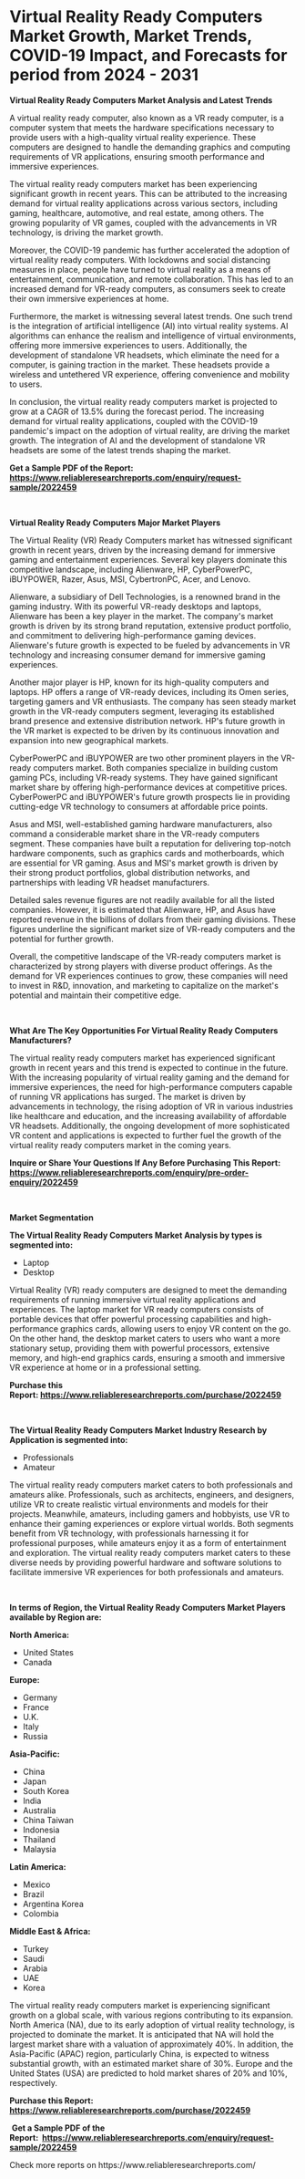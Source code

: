 <p><h1>Virtual Reality Ready Computers Market Growth, Market Trends, COVID-19 Impact, and Forecasts for period from 2024 - 2031</h1></p><p><strong>Virtual Reality Ready Computers Market Analysis and Latest Trends</strong></p>
<p><p>A virtual reality ready computer, also known as a VR ready computer, is a computer system that meets the hardware specifications necessary to provide users with a high-quality virtual reality experience. These computers are designed to handle the demanding graphics and computing requirements of VR applications, ensuring smooth performance and immersive experiences.</p><p>The virtual reality ready computers market has been experiencing significant growth in recent years. This can be attributed to the increasing demand for virtual reality applications across various sectors, including gaming, healthcare, automotive, and real estate, among others. The growing popularity of VR games, coupled with the advancements in VR technology, is driving the market growth.</p><p>Moreover, the COVID-19 pandemic has further accelerated the adoption of virtual reality ready computers. With lockdowns and social distancing measures in place, people have turned to virtual reality as a means of entertainment, communication, and remote collaboration. This has led to an increased demand for VR-ready computers, as consumers seek to create their own immersive experiences at home.</p><p>Furthermore, the market is witnessing several latest trends. One such trend is the integration of artificial intelligence (AI) into virtual reality systems. AI algorithms can enhance the realism and intelligence of virtual environments, offering more immersive experiences to users. Additionally, the development of standalone VR headsets, which eliminate the need for a computer, is gaining traction in the market. These headsets provide a wireless and untethered VR experience, offering convenience and mobility to users.</p><p>In conclusion, the virtual reality ready computers market is projected to grow at a CAGR of 13.5% during the forecast period. The increasing demand for virtual reality applications, coupled with the COVID-19 pandemic's impact on the adoption of virtual reality, are driving the market growth. The integration of AI and the development of standalone VR headsets are some of the latest trends shaping the market.</p></p>
<p><strong>Get a Sample PDF of the Report:&nbsp; <a href="https://www.reliableresearchreports.com/enquiry/request-sample/2022459">https://www.reliableresearchreports.com/enquiry/request-sample/2022459</a></strong></p>
<p>&nbsp;</p>
<p><strong>Virtual Reality Ready Computers Major Market Players</strong></p>
<p><p>The Virtual Reality (VR) Ready Computers market has witnessed significant growth in recent years, driven by the increasing demand for immersive gaming and entertainment experiences. Several key players dominate this competitive landscape, including Alienware, HP, CyberPowerPC, iBUYPOWER, Razer, Asus, MSI, CybertronPC, Acer, and Lenovo.</p><p>Alienware, a subsidiary of Dell Technologies, is a renowned brand in the gaming industry. With its powerful VR-ready desktops and laptops, Alienware has been a key player in the market. The company's market growth is driven by its strong brand reputation, extensive product portfolio, and commitment to delivering high-performance gaming devices. Alienware's future growth is expected to be fueled by advancements in VR technology and increasing consumer demand for immersive gaming experiences.</p><p>Another major player is HP, known for its high-quality computers and laptops. HP offers a range of VR-ready devices, including its Omen series, targeting gamers and VR enthusiasts. The company has seen steady market growth in the VR-ready computers segment, leveraging its established brand presence and extensive distribution network. HP's future growth in the VR market is expected to be driven by its continuous innovation and expansion into new geographical markets.</p><p>CyberPowerPC and iBUYPOWER are two other prominent players in the VR-ready computers market. Both companies specialize in building custom gaming PCs, including VR-ready systems. They have gained significant market share by offering high-performance devices at competitive prices. CyberPowerPC and iBUYPOWER's future growth prospects lie in providing cutting-edge VR technology to consumers at affordable price points.</p><p>Asus and MSI, well-established gaming hardware manufacturers, also command a considerable market share in the VR-ready computers segment. These companies have built a reputation for delivering top-notch hardware components, such as graphics cards and motherboards, which are essential for VR gaming. Asus and MSI's market growth is driven by their strong product portfolios, global distribution networks, and partnerships with leading VR headset manufacturers.</p><p>Detailed sales revenue figures are not readily available for all the listed companies. However, it is estimated that Alienware, HP, and Asus have reported revenue in the billions of dollars from their gaming divisions. These figures underline the significant market size of VR-ready computers and the potential for further growth.</p><p>Overall, the competitive landscape of the VR-ready computers market is characterized by strong players with diverse product offerings. As the demand for VR experiences continues to grow, these companies will need to invest in R&D, innovation, and marketing to capitalize on the market's potential and maintain their competitive edge.</p></p>
<p>&nbsp;</p>
<p><strong>What Are The Key Opportunities For Virtual Reality Ready Computers Manufacturers?</strong></p>
<p><p>The virtual reality ready computers market has experienced significant growth in recent years and this trend is expected to continue in the future. With the increasing popularity of virtual reality gaming and the demand for immersive experiences, the need for high-performance computers capable of running VR applications has surged. The market is driven by advancements in technology, the rising adoption of VR in various industries like healthcare and education, and the increasing availability of affordable VR headsets. Additionally, the ongoing development of more sophisticated VR content and applications is expected to further fuel the growth of the virtual reality ready computers market in the coming years.</p></p>
<p><strong>Inquire or Share Your Questions If Any Before Purchasing This Report: <a href="https://www.reliableresearchreports.com/enquiry/pre-order-enquiry/2022459">https://www.reliableresearchreports.com/enquiry/pre-order-enquiry/2022459</a></strong></p>
<p>&nbsp;</p>
<p><strong>Market Segmentation</strong></p>
<p><strong>The Virtual Reality Ready Computers Market Analysis by types is segmented into:</strong></p>
<p><ul><li>Laptop</li><li>Desktop</li></ul></p>
<p><p>Virtual Reality (VR) ready computers are designed to meet the demanding requirements of running immersive virtual reality applications and experiences. The laptop market for VR ready computers consists of portable devices that offer powerful processing capabilities and high-performance graphics cards, allowing users to enjoy VR content on the go. On the other hand, the desktop market caters to users who want a more stationary setup, providing them with powerful processors, extensive memory, and high-end graphics cards, ensuring a smooth and immersive VR experience at home or in a professional setting.</p></p>
<p><strong>Purchase this Report:&nbsp;<a href="https://www.reliableresearchreports.com/purchase/2022459">https://www.reliableresearchreports.com/purchase/2022459</a></strong></p>
<p>&nbsp;</p>
<p><strong>The Virtual Reality Ready Computers Market Industry Research by Application is segmented into:</strong></p>
<p><ul><li>Professionals</li><li>Amateur</li></ul></p>
<p><p>The virtual reality ready computers market caters to both professionals and amateurs alike. Professionals, such as architects, engineers, and designers, utilize VR to create realistic virtual environments and models for their projects. Meanwhile, amateurs, including gamers and hobbyists, use VR to enhance their gaming experiences or explore virtual worlds. Both segments benefit from VR technology, with professionals harnessing it for professional purposes, while amateurs enjoy it as a form of entertainment and exploration. The virtual reality ready computers market caters to these diverse needs by providing powerful hardware and software solutions to facilitate immersive VR experiences for both professionals and amateurs.</p></p>
<p>&nbsp;</p>
<p><strong>In terms of Region, the Virtual Reality Ready Computers Market Players available by Region are:</strong></p>
<p>
    <p> <strong> North America: </strong>
        <ul>
            <li>United States</li>
            <li>Canada</li>
        </ul>
        </p> 
    <p> <strong> Europe: </strong>
        <ul>
            <li>Germany</li>
            <li>France</li>
            <li>U.K.</li>
            <li>Italy</li>
            <li>Russia</li>
        </ul>
        </p> 
    <p> <strong> Asia-Pacific: </strong>
        <ul>
            <li>China</li>
            <li>Japan</li>
            <li>South Korea</li>
            <li>India</li>
            <li>Australia</li>
            <li>China Taiwan</li>
            <li>Indonesia</li>
            <li>Thailand</li>
            <li>Malaysia</li>
        </ul>
        </p> 
    <p> <strong> Latin America: </strong>
        <ul>
            <li>Mexico</li>
            <li>Brazil</li>
            <li>Argentina Korea</li>
            <li>Colombia</li>
        </ul>
        </p> 
    <p> <strong> Middle East & Africa: </strong>
        <ul>
            <li>Turkey</li>
            <li>Saudi</li>
            <li>Arabia</li>
            <li>UAE</li>
            <li>Korea</li>
        </ul>
    </p>
    </p>
<p><p>The virtual reality ready computers market is experiencing significant growth on a global scale, with various regions contributing to its expansion. North America (NA), due to its early adoption of virtual reality technology, is projected to dominate the market. It is anticipated that NA will hold the largest market share with a valuation of approximately 40%. In addition, the Asia-Pacific (APAC) region, particularly China, is expected to witness substantial growth, with an estimated market share of 30%. Europe and the United States (USA) are predicted to hold market shares of 20% and 10%, respectively.</p></p>
<p><strong>Purchase this Report: <a href="https://www.reliableresearchreports.com/purchase/2022459">https://www.reliableresearchreports.com/purchase/2022459</a></strong></p>
<p>&nbsp;<strong>Get a Sample PDF of the Report:&nbsp;&nbsp;<a href="https://www.reliableresearchreports.com/enquiry/request-sample/2022459">https://www.reliableresearchreports.com/enquiry/request-sample/2022459</a></strong></p>
<p><strong></strong></p>
<p>Check more reports on https://www.reliableresearchreports.com/</p>